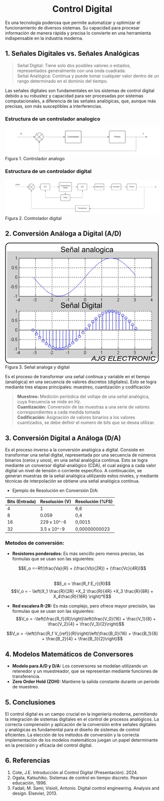 <h1 align="center"> Control Digital </h1>

Es una tecnología poderosa que permite automatizar y optimizar el funcionamiento de diversos sistemas. Su capacidad para procesar información de manera rápida y precisa lo convierte en una herramienta indispensable en la industria moderna.


## 1. Señales Digitales vs. Señales Analógicas

>Señal Digital: Tiene solo dos posibles valores o estados, representados generalmente con una onda cuadrada.<br>
>Señal Analógica: Continua y puede tomar cualquier valor dentro de un rango determinado en el dominio del tiempo.

Las señales digitales son fundamentales en los sistemas de control digital debido a su robustez y capacidad para ser procesadas por sistemas computacionales, a diferencia de las señales analógicas, que, aunque más precisas, son más susceptibles a interferencias.

### Estructura de un controlador analogico


![Figura de prueba](Imagenes/controlador_analogo.png)
Figura 1. Controlador analogo

### Estructura de un controlador digital

![Figura de prueba](Imagenes/controlador_digital.png)
Figura 2. Controlador digital

## 2. Conversión Análoga a Digital (A/D)

![Figura de prueba](Imagenes/anal_dig.jpg)
<br>Figura 3. Señal analoga y digital

Es el proceso de transformar una señal continua y variable en el tiempo (analógica) en una secuencia de valores discretos (digitales). Esto se logra mediante tres etapas principales: muestreo, cuantización y codificación

>**Muestreo:** Medición periódica del voltaje de una señal analógica, cuya frecuencia se mide en Hz.<br>
>**Cuantización:** Conversión de las muestras a una serie de valores correspondientes a cada medida tomada <br>
>**Codificación:** Asignación de valores binarios a los valores cuantizados, se debe definir el numero de bits que se desea utilizar.

## 3. Conversión Digital a Análoga (D/A)

Es el proceso inverso a la conversión analógica a digital. Consiste en transformar una señal digital, representada por una secuencia de números binarios (ceros y unos), en una señal analógica continua. Esto se logra mediante un conversor digital-analógico (CDA), el cual asigna a cada valor digital un nivel de tensión o corriente específico. A continuación, se generan muestras de la señal analógica utilizando estos niveles, y mediante técnicas de interpolación se obtiene una señal analógica continua. 
- Ejemplo de Resolución en Conversión D/A:

| Bits (Entrada) | Resolución (V) | Resolución (%FS) |
|----------------|----------------|------------------|
| 4              | 1              | 6,6              |
| 8              | 0.059          | 0,4              |
| 16             | 229 x 10^-6    | 0,0015           |
| 32             | 3.5 x 10^-9    | 0,00000000023    |


### Metodos de conversión:

 - **Resistores ponderados:** Es más sencillo pero menos preciso, las formulas que se usan son las siguientes:
    
$$E_o =−Rf(\frac{Va}{R} + (\frac{Vb}{2R}) + (\frac{Vc}{4R})$$ <br>
$$E_o = \frac{R_f E_r}{R}$$
$$V_o = - \left(X_1 \frac{R}{2R} +X_2 \frac{R}{4R} +X_3 \frac{R}{8R} + X_4\frac{R}{16R} \right)*E$$

 - **Red escalera R-2R:** Es más complejo, pero ofrece mayor precisión, las formulas que se usan son las siguientes:
$$V_o = -\left(\frac{R_f}{R}\right)\left(\frac{V_0}{16} + \frac{V_1}{8} + \frac{V_2}{4} + \frac{V_3}{2}\right)$$

$$V_o = -\left(\frac{R_f V_{ref}}{R}\right)\left(\frac{B_0}{16} + \frac{B_1}{8} + \frac{B_2}{4} + \frac{B_3}{2}\right)$$

## 4. Modelos Matemáticos de Conversores

- **Modelo para A/D y D/A:** Los conversores se modelan utilizando un retenedor y un muestreador, que se representan mediante funciones de transferencia.
- **Zero Order Hold (ZOH):** Mantiene la salida constante durante un periodo de muestreo.

## 5. Conclusiones

El control digital es un campo crucial en la ingeniería moderna, permitiendo la integración de sistemas digitales en el control de procesos analógicos. La correcta comprensión y aplicación de la conversión entre señales digitales y analógicas es fundamental para el diseño de sistemas de control eficientes. La elección de los métodos de conversión y la correcta implementación de los modelos matemáticos juegan un papel determinante en la precisión y eficacia del control digital.

## 6. Referencias

1. Cote, J.E. Introducción al Control Digital (Presentación). 2024. 
2. Ogata, Katsuhiko. Sistemas de control en tiempo discreto. Pearson educación, 1996.
3. Fadali, M. Sami; Visioli, Antonio. Digital control engineering. Analysis and design. Elsevier, 2013.

>


>